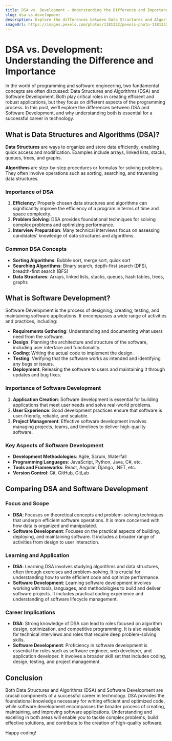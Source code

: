 ```yaml
---
title: DSA vs. Development - Understanding the Difference and Importance
slug: dsa-vs-development
description: Explore the differences between Data Structures and Algorithms (DSA) and Software Development, and understand their roles in building efficient and effective applications.
imageUrl: https://images.pexels.com/photos/1181332/pexels-photo-1181332.jpeg?auto=compress&cs=tinysrgb&w=1260&h=750&dpr=1
---
```


# DSA vs. Development: Understanding the Difference and Importance

In the world of programming and software engineering, two fundamental concepts are often discussed: Data Structures and Algorithms (DSA) and Software Development. Both play critical roles in creating efficient and robust applications, but they focus on different aspects of the programming process. In this post, we’ll explore the differences between DSA and Software Development, and why understanding both is essential for a successful career in technology.

## What is Data Structures and Algorithms (DSA)?

**Data Structures** are ways to organize and store data efficiently, enabling quick access and modification. Examples include arrays, linked lists, stacks, queues, trees, and graphs.

**Algorithms** are step-by-step procedures or formulas for solving problems. They often involve operations such as sorting, searching, and traversing data structures.

### Importance of DSA

1. **Efficiency**: Properly chosen data structures and algorithms can significantly improve the efficiency of a program in terms of time and space complexity.
2. **Problem Solving**: DSA provides foundational techniques for solving complex problems and optimizing performance.
3. **Interview Preparation**: Many technical interviews focus on assessing candidates’ knowledge of data structures and algorithms.

### Common DSA Concepts

- **Sorting Algorithms**: Bubble sort, merge sort, quick sort
- **Searching Algorithms**: Binary search, depth-first search (DFS), breadth-first search (BFS)
- **Data Structures**: Arrays, linked lists, stacks, queues, hash tables, trees, graphs

## What is Software Development?

Software Development is the process of designing, creating, testing, and maintaining software applications. It encompasses a wide range of activities and practices, including:

- **Requirements Gathering**: Understanding and documenting what users need from the software.
- **Design**: Planning the architecture and structure of the software, including user interface and functionality.
- **Coding**: Writing the actual code to implement the design.
- **Testing**: Verifying that the software works as intended and identifying any bugs or issues.
- **Deployment**: Releasing the software to users and maintaining it through updates and bug fixes.

### Importance of Software Development

1. **Application Creation**: Software development is essential for building applications that meet user needs and solve real-world problems.
2. **User Experience**: Good development practices ensure that software is user-friendly, reliable, and scalable.
3. **Project Management**: Effective software development involves managing projects, teams, and timelines to deliver high-quality software.

### Key Aspects of Software Development

- **Development Methodologies**: Agile, Scrum, Waterfall
- **Programming Languages**: JavaScript, Python, Java, C#, etc.
- **Tools and Frameworks**: React, Angular, Django, .NET, etc.
- **Version Control**: Git, GitHub, GitLab

## Comparing DSA and Software Development

### Focus and Scope

- **DSA**: Focuses on theoretical concepts and problem-solving techniques that underpin efficient software operations. It is more concerned with how data is organized and manipulated.
- **Software Development**: Focuses on the practical aspects of building, deploying, and maintaining software. It includes a broader range of activities from design to user interaction.

### Learning and Application

- **DSA**: Learning DSA involves studying algorithms and data structures, often through exercises and problem-solving. It is crucial for understanding how to write efficient code and optimize performance.
- **Software Development**: Learning software development involves working with tools, languages, and methodologies to build and deliver software projects. It includes practical coding experience and understanding of software lifecycle management.

### Career Implications

- **DSA**: Strong knowledge of DSA can lead to roles focused on algorithm design, optimization, and competitive programming. It is also valuable for technical interviews and roles that require deep problem-solving skills.
- **Software Development**: Proficiency in software development is essential for roles such as software engineer, web developer, and application developer. It involves a broader skill set that includes coding, design, testing, and project management.

## Conclusion

Both Data Structures and Algorithms (DSA) and Software Development are crucial components of a successful career in technology. DSA provides the foundational knowledge necessary for writing efficient and optimized code, while software development encompasses the broader process of creating, maintaining, and improving software applications. Understanding and excelling in both areas will enable you to tackle complex problems, build effective solutions, and contribute to the creation of high-quality software.

Happy coding!